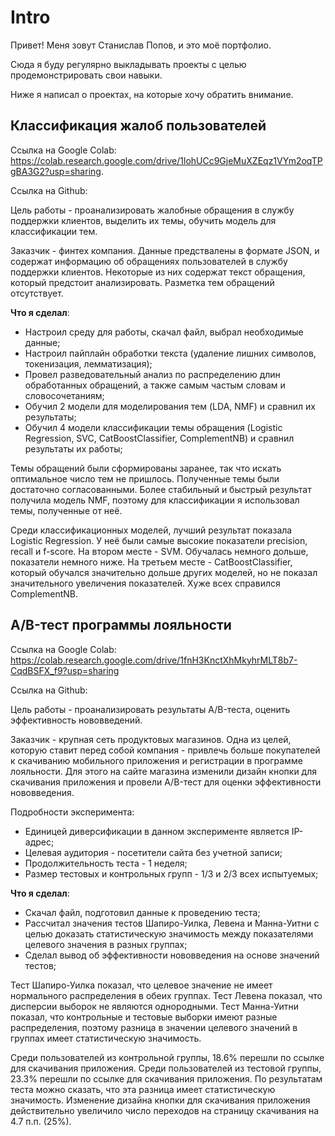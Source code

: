 # Intro
Привет! Меня зовут Станислав Попов, и это моё портфолио. 

Сюда я буду регулярно выкладывать проекты с целью продемонстрировать свои навыки.

Ниже я написал о проектах, на которые хочу обратить внимание.

## Классификация жалоб пользователей

Ссылка на Google Colab: https://colab.research.google.com/drive/1lohUCc9GjeMuXZEqz1VYm2oqTPgBA3G2?usp=sharing.

Ссылка на Github:

Цель работы - проанализировать жалобные обращения в службу поддержки клиентов, выделить их темы, обучить модель для классификации тем.

Заказчик - финтех компания. Данные предствалены в формате JSON, и содержат информацию об обращениях пользователей в службу поддержки клиентов. Некоторые из них содержат текст обращения, который предстоит анализировать. Разметка тем обращений отсутствует.

**Что я сделал**:
* Настроил среду для работы, скачал файл, выбрал необходимые данные;
* Настроил пайплайн обработки текста (удаление лишних символов, токенизация, лемматизация);
* Провел разведовательный анализ по распределению длин обработанных обращений, а также самым частым словам и словосочетаниям;
* Обучил 2 модели для моделирования тем (LDA, NMF) и сравнил их результаты;
* Обучил 4 модели классификации темы обращения (Logistic Regression, SVC, CatBoostClassifier, ComplementNB) и сравнил результаты их работы;

Темы обращений были сформированы заранее, так что искать оптимальное число тем не пришлось. Полученные темы были достаточно согласованными. Более стабильный и быстрый результат получила модель NMF, поэтому для классификации я использовал темы, полученные от неё.

Среди классификационных моделей, лучший результат показала Logistic Regression. У неё были самые высокие показатели precision, recall и f-score. На втором месте - SVM. Обучалась немного дольше, показатели немного ниже. На третьем месте - CatBoostClassifier, который обучался значительно дольше других моделей, но не показал значительного увеличения показателей. Хуже всех справился ComplementNB.

## A/B-тест программы лояльности

Ссылка на Google Colab: https://colab.research.google.com/drive/1fnH3KnctXhMkyhrMLT8b7-CqdBSFX_f9?usp=sharing

Ссылка на Github: 

Цель работы - проанализировать результаты A/B-теста, оценить эффективность нововведений.

Заказчик - крупная сеть продуктовых магазинов. Одна из целей, которую ставит перед собой компания - привлечь больше покупателей к скачиванию мобильного приложения и регистрации в программе лояльности. Для этого на сайте магазина изменили дизайн кнопки для скачивания приложения и провели A/B-тест для оценки эффективности нововведения.

Подробности эксперимента:
* Единицей диверсификации в данном эксперименте является IP-адрес;
* Целевая аудитория - посетители сайта без учетной записи;
* Продолжительность теста - 1 неделя;
* Размер тестовых и контрольных групп - 1/3 и 2/3 всех испытуемых;

**Что я сделал**:
* Скачал файл, подготовил данные к проведению теста;
* Рассчитал значения тестов Шапиро-Уилка, Левена и Манна-Уитни с целью доказать статистическую значимость между показателями целевого значения в разных группах;
* Сделал вывод об эффективности нововведения на основе значений тестов;

Тест Шапиро-Уилка показал, что целевое значение не имеет нормального распределения в обеих группах. Тест Левена показал, что дисперсии выборок не являются однородными. Тест Манна-Уитни показал, что контрольные и тестовые выборки имеют разные распределения, поэтому разница в значении целевого значений в группах имеет статистическую значимость.

Среди пользователей из контрольной группы, 18.6% перешли по ссылке для скачивания приложения. Среди пользователей из тестовой группы, 23.3% перешли по ссылке для скачивания приложения. По результатам теста можно сказать, что эта разница имеет статистическую значимость. Изменение дизайна кнопки для скачивания приложения действительно увеличило число переходов на страницу скачивания на 4.7 п.п. (25%).
